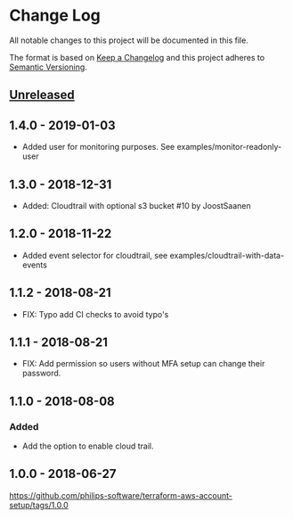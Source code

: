 # Change Log
All notable changes to this project will be documented in this file.

The format is based on [Keep a Changelog](http://keepachangelog.com/)
and this project adheres to [Semantic Versioning](http://semver.org/).

## [Unreleased]

## 1.4.0 - 2019-01-03
- Added user for monitoring purposes. See examples/monitor-readonly-user

## 1.3.0 - 2018-12-31
- Added: Cloudtrail with optional s3 bucket #10 by JoostSaanen

## 1.2.0 - 2018-11-22
- Added event selector for cloudtrail, see examples/cloudtrail-with-data-events

## 1.1.2 - 2018-08-21
- FIX: Typo add CI checks to avoid typo's

## 1.1.1 - 2018-08-21
- FIX: Add permission so users without MFA setup can change their password.

## 1.1.0 - 2018-08-08
### Added
- Add the option to enable cloud trail.

## 1.0.0 - 2018-06-27
https://github.com/philips-software/terraform-aws-account-setup/tags/1.0.0

[Unreleased]: https://github.com/philips-software/terraform-aws-account-setup/compare/1.4.0...HEAD
[1.4.0]: https://github.com/philips-software/terraform-aws-account-setup/compare/1.3.0...1.4.0
[1.3.0]: https://github.com/philips-software/terraform-aws-account-setup/compare/1.2.0...1.3.0
[1.2.0]: https://github.com/philips-software/terraform-aws-account-setup/compare/1.1.2...1.2.0
[1.1.2]: https://github.com/philips-software/terraform-aws-account-setup/compare/1.1.1...1.1.2
[1.1.1]: https://github.com/philips-software/terraform-aws-account-setup/compare/1.1.0...1.1.1
[1.1.0]: https://github.com/philips-software/terraform-aws-account-setup/compare/1.0.0...1.1.0
